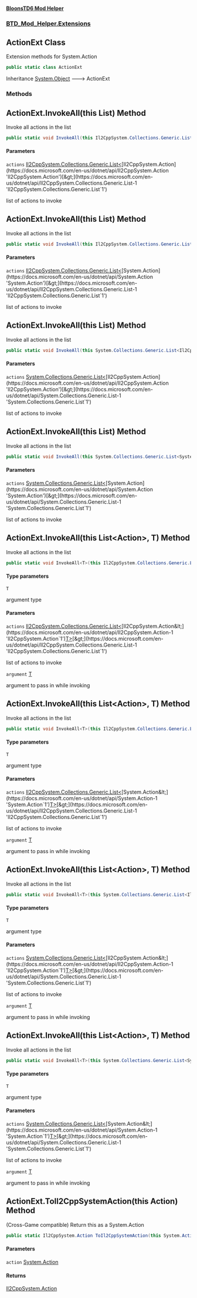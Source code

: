 #### [BloonsTD6 Mod Helper](index.md 'index')
### [BTD_Mod_Helper.Extensions](index.md#BTD_Mod_Helper.Extensions 'BTD_Mod_Helper.Extensions')

## ActionExt Class

Extension methods for System.Action

```csharp
public static class ActionExt
```

Inheritance [System.Object](https://docs.microsoft.com/en-us/dotnet/api/System.Object 'System.Object') &#129106; ActionExt
### Methods

<a name='BTD_Mod_Helper.Extensions.ActionExt.InvokeAll(thisIl2CppSystem.Collections.Generic.List_Il2CppSystem.Action_)'></a>

## ActionExt.InvokeAll(this List<Action>) Method

Invoke all actions in the list

```csharp
public static void InvokeAll(this Il2CppSystem.Collections.Generic.List<Il2CppSystem.Action> actions);
```
#### Parameters

<a name='BTD_Mod_Helper.Extensions.ActionExt.InvokeAll(thisIl2CppSystem.Collections.Generic.List_Il2CppSystem.Action_).actions'></a>

`actions` [Il2CppSystem.Collections.Generic.List&lt;](https://docs.microsoft.com/en-us/dotnet/api/Il2CppSystem.Collections.Generic.List-1 'Il2CppSystem.Collections.Generic.List`1')[Il2CppSystem.Action](https://docs.microsoft.com/en-us/dotnet/api/Il2CppSystem.Action 'Il2CppSystem.Action')[&gt;](https://docs.microsoft.com/en-us/dotnet/api/Il2CppSystem.Collections.Generic.List-1 'Il2CppSystem.Collections.Generic.List`1')

list of actions to invoke

<a name='BTD_Mod_Helper.Extensions.ActionExt.InvokeAll(thisIl2CppSystem.Collections.Generic.List_System.Action_)'></a>

## ActionExt.InvokeAll(this List<Action>) Method

Invoke all actions in the list

```csharp
public static void InvokeAll(this Il2CppSystem.Collections.Generic.List<System.Action> actions);
```
#### Parameters

<a name='BTD_Mod_Helper.Extensions.ActionExt.InvokeAll(thisIl2CppSystem.Collections.Generic.List_System.Action_).actions'></a>

`actions` [Il2CppSystem.Collections.Generic.List&lt;](https://docs.microsoft.com/en-us/dotnet/api/Il2CppSystem.Collections.Generic.List-1 'Il2CppSystem.Collections.Generic.List`1')[System.Action](https://docs.microsoft.com/en-us/dotnet/api/System.Action 'System.Action')[&gt;](https://docs.microsoft.com/en-us/dotnet/api/Il2CppSystem.Collections.Generic.List-1 'Il2CppSystem.Collections.Generic.List`1')

list of actions to invoke

<a name='BTD_Mod_Helper.Extensions.ActionExt.InvokeAll(thisSystem.Collections.Generic.List_Il2CppSystem.Action_)'></a>

## ActionExt.InvokeAll(this List<Action>) Method

Invoke all actions in the list

```csharp
public static void InvokeAll(this System.Collections.Generic.List<Il2CppSystem.Action> actions);
```
#### Parameters

<a name='BTD_Mod_Helper.Extensions.ActionExt.InvokeAll(thisSystem.Collections.Generic.List_Il2CppSystem.Action_).actions'></a>

`actions` [System.Collections.Generic.List&lt;](https://docs.microsoft.com/en-us/dotnet/api/System.Collections.Generic.List-1 'System.Collections.Generic.List`1')[Il2CppSystem.Action](https://docs.microsoft.com/en-us/dotnet/api/Il2CppSystem.Action 'Il2CppSystem.Action')[&gt;](https://docs.microsoft.com/en-us/dotnet/api/System.Collections.Generic.List-1 'System.Collections.Generic.List`1')

list of actions to invoke

<a name='BTD_Mod_Helper.Extensions.ActionExt.InvokeAll(thisSystem.Collections.Generic.List_System.Action_)'></a>

## ActionExt.InvokeAll(this List<Action>) Method

Invoke all actions in the list

```csharp
public static void InvokeAll(this System.Collections.Generic.List<System.Action> actions);
```
#### Parameters

<a name='BTD_Mod_Helper.Extensions.ActionExt.InvokeAll(thisSystem.Collections.Generic.List_System.Action_).actions'></a>

`actions` [System.Collections.Generic.List&lt;](https://docs.microsoft.com/en-us/dotnet/api/System.Collections.Generic.List-1 'System.Collections.Generic.List`1')[System.Action](https://docs.microsoft.com/en-us/dotnet/api/System.Action 'System.Action')[&gt;](https://docs.microsoft.com/en-us/dotnet/api/System.Collections.Generic.List-1 'System.Collections.Generic.List`1')

list of actions to invoke

<a name='BTD_Mod_Helper.Extensions.ActionExt.InvokeAll_T_(thisIl2CppSystem.Collections.Generic.List_Il2CppSystem.Action_T__,T)'></a>

## ActionExt.InvokeAll<T>(this List<Action<T>>, T) Method

Invoke all actions in the list

```csharp
public static void InvokeAll<T>(this Il2CppSystem.Collections.Generic.List<Il2CppSystem.Action<T>> actions, T argument);
```
#### Type parameters

<a name='BTD_Mod_Helper.Extensions.ActionExt.InvokeAll_T_(thisIl2CppSystem.Collections.Generic.List_Il2CppSystem.Action_T__,T).T'></a>

`T`

argument type
#### Parameters

<a name='BTD_Mod_Helper.Extensions.ActionExt.InvokeAll_T_(thisIl2CppSystem.Collections.Generic.List_Il2CppSystem.Action_T__,T).actions'></a>

`actions` [Il2CppSystem.Collections.Generic.List&lt;](https://docs.microsoft.com/en-us/dotnet/api/Il2CppSystem.Collections.Generic.List-1 'Il2CppSystem.Collections.Generic.List`1')[Il2CppSystem.Action&lt;](https://docs.microsoft.com/en-us/dotnet/api/Il2CppSystem.Action-1 'Il2CppSystem.Action`1')[T](BTD_Mod_Helper.Extensions.ActionExt.md#BTD_Mod_Helper.Extensions.ActionExt.InvokeAll_T_(thisIl2CppSystem.Collections.Generic.List_Il2CppSystem.Action_T__,T).T 'BTD_Mod_Helper.Extensions.ActionExt.InvokeAll<T>(this Il2CppSystem.Collections.Generic.List<Il2CppSystem.Action<T>>, T).T')[&gt;](https://docs.microsoft.com/en-us/dotnet/api/Il2CppSystem.Action-1 'Il2CppSystem.Action`1')[&gt;](https://docs.microsoft.com/en-us/dotnet/api/Il2CppSystem.Collections.Generic.List-1 'Il2CppSystem.Collections.Generic.List`1')

list of actions to invoke

<a name='BTD_Mod_Helper.Extensions.ActionExt.InvokeAll_T_(thisIl2CppSystem.Collections.Generic.List_Il2CppSystem.Action_T__,T).argument'></a>

`argument` [T](BTD_Mod_Helper.Extensions.ActionExt.md#BTD_Mod_Helper.Extensions.ActionExt.InvokeAll_T_(thisIl2CppSystem.Collections.Generic.List_Il2CppSystem.Action_T__,T).T 'BTD_Mod_Helper.Extensions.ActionExt.InvokeAll<T>(this Il2CppSystem.Collections.Generic.List<Il2CppSystem.Action<T>>, T).T')

argument to pass in while invoking

<a name='BTD_Mod_Helper.Extensions.ActionExt.InvokeAll_T_(thisIl2CppSystem.Collections.Generic.List_System.Action_T__,T)'></a>

## ActionExt.InvokeAll<T>(this List<Action<T>>, T) Method

Invoke all actions in the list

```csharp
public static void InvokeAll<T>(this Il2CppSystem.Collections.Generic.List<System.Action<T>> actions, T argument);
```
#### Type parameters

<a name='BTD_Mod_Helper.Extensions.ActionExt.InvokeAll_T_(thisIl2CppSystem.Collections.Generic.List_System.Action_T__,T).T'></a>

`T`

argument type
#### Parameters

<a name='BTD_Mod_Helper.Extensions.ActionExt.InvokeAll_T_(thisIl2CppSystem.Collections.Generic.List_System.Action_T__,T).actions'></a>

`actions` [Il2CppSystem.Collections.Generic.List&lt;](https://docs.microsoft.com/en-us/dotnet/api/Il2CppSystem.Collections.Generic.List-1 'Il2CppSystem.Collections.Generic.List`1')[System.Action&lt;](https://docs.microsoft.com/en-us/dotnet/api/System.Action-1 'System.Action`1')[T](BTD_Mod_Helper.Extensions.ActionExt.md#BTD_Mod_Helper.Extensions.ActionExt.InvokeAll_T_(thisIl2CppSystem.Collections.Generic.List_System.Action_T__,T).T 'BTD_Mod_Helper.Extensions.ActionExt.InvokeAll<T>(this Il2CppSystem.Collections.Generic.List<System.Action<T>>, T).T')[&gt;](https://docs.microsoft.com/en-us/dotnet/api/System.Action-1 'System.Action`1')[&gt;](https://docs.microsoft.com/en-us/dotnet/api/Il2CppSystem.Collections.Generic.List-1 'Il2CppSystem.Collections.Generic.List`1')

list of actions to invoke

<a name='BTD_Mod_Helper.Extensions.ActionExt.InvokeAll_T_(thisIl2CppSystem.Collections.Generic.List_System.Action_T__,T).argument'></a>

`argument` [T](BTD_Mod_Helper.Extensions.ActionExt.md#BTD_Mod_Helper.Extensions.ActionExt.InvokeAll_T_(thisIl2CppSystem.Collections.Generic.List_System.Action_T__,T).T 'BTD_Mod_Helper.Extensions.ActionExt.InvokeAll<T>(this Il2CppSystem.Collections.Generic.List<System.Action<T>>, T).T')

argument to pass in while invoking

<a name='BTD_Mod_Helper.Extensions.ActionExt.InvokeAll_T_(thisSystem.Collections.Generic.List_Il2CppSystem.Action_T__,T)'></a>

## ActionExt.InvokeAll<T>(this List<Action<T>>, T) Method

Invoke all actions in the list

```csharp
public static void InvokeAll<T>(this System.Collections.Generic.List<Il2CppSystem.Action<T>> actions, T argument);
```
#### Type parameters

<a name='BTD_Mod_Helper.Extensions.ActionExt.InvokeAll_T_(thisSystem.Collections.Generic.List_Il2CppSystem.Action_T__,T).T'></a>

`T`

argument type
#### Parameters

<a name='BTD_Mod_Helper.Extensions.ActionExt.InvokeAll_T_(thisSystem.Collections.Generic.List_Il2CppSystem.Action_T__,T).actions'></a>

`actions` [System.Collections.Generic.List&lt;](https://docs.microsoft.com/en-us/dotnet/api/System.Collections.Generic.List-1 'System.Collections.Generic.List`1')[Il2CppSystem.Action&lt;](https://docs.microsoft.com/en-us/dotnet/api/Il2CppSystem.Action-1 'Il2CppSystem.Action`1')[T](BTD_Mod_Helper.Extensions.ActionExt.md#BTD_Mod_Helper.Extensions.ActionExt.InvokeAll_T_(thisSystem.Collections.Generic.List_Il2CppSystem.Action_T__,T).T 'BTD_Mod_Helper.Extensions.ActionExt.InvokeAll<T>(this System.Collections.Generic.List<Il2CppSystem.Action<T>>, T).T')[&gt;](https://docs.microsoft.com/en-us/dotnet/api/Il2CppSystem.Action-1 'Il2CppSystem.Action`1')[&gt;](https://docs.microsoft.com/en-us/dotnet/api/System.Collections.Generic.List-1 'System.Collections.Generic.List`1')

list of actions to invoke

<a name='BTD_Mod_Helper.Extensions.ActionExt.InvokeAll_T_(thisSystem.Collections.Generic.List_Il2CppSystem.Action_T__,T).argument'></a>

`argument` [T](BTD_Mod_Helper.Extensions.ActionExt.md#BTD_Mod_Helper.Extensions.ActionExt.InvokeAll_T_(thisSystem.Collections.Generic.List_Il2CppSystem.Action_T__,T).T 'BTD_Mod_Helper.Extensions.ActionExt.InvokeAll<T>(this System.Collections.Generic.List<Il2CppSystem.Action<T>>, T).T')

argument to pass in while invoking

<a name='BTD_Mod_Helper.Extensions.ActionExt.InvokeAll_T_(thisSystem.Collections.Generic.List_System.Action_T__,T)'></a>

## ActionExt.InvokeAll<T>(this List<Action<T>>, T) Method

Invoke all actions in the list

```csharp
public static void InvokeAll<T>(this System.Collections.Generic.List<System.Action<T>> actions, T argument);
```
#### Type parameters

<a name='BTD_Mod_Helper.Extensions.ActionExt.InvokeAll_T_(thisSystem.Collections.Generic.List_System.Action_T__,T).T'></a>

`T`

argument type
#### Parameters

<a name='BTD_Mod_Helper.Extensions.ActionExt.InvokeAll_T_(thisSystem.Collections.Generic.List_System.Action_T__,T).actions'></a>

`actions` [System.Collections.Generic.List&lt;](https://docs.microsoft.com/en-us/dotnet/api/System.Collections.Generic.List-1 'System.Collections.Generic.List`1')[System.Action&lt;](https://docs.microsoft.com/en-us/dotnet/api/System.Action-1 'System.Action`1')[T](BTD_Mod_Helper.Extensions.ActionExt.md#BTD_Mod_Helper.Extensions.ActionExt.InvokeAll_T_(thisSystem.Collections.Generic.List_System.Action_T__,T).T 'BTD_Mod_Helper.Extensions.ActionExt.InvokeAll<T>(this System.Collections.Generic.List<System.Action<T>>, T).T')[&gt;](https://docs.microsoft.com/en-us/dotnet/api/System.Action-1 'System.Action`1')[&gt;](https://docs.microsoft.com/en-us/dotnet/api/System.Collections.Generic.List-1 'System.Collections.Generic.List`1')

list of actions to invoke

<a name='BTD_Mod_Helper.Extensions.ActionExt.InvokeAll_T_(thisSystem.Collections.Generic.List_System.Action_T__,T).argument'></a>

`argument` [T](BTD_Mod_Helper.Extensions.ActionExt.md#BTD_Mod_Helper.Extensions.ActionExt.InvokeAll_T_(thisSystem.Collections.Generic.List_System.Action_T__,T).T 'BTD_Mod_Helper.Extensions.ActionExt.InvokeAll<T>(this System.Collections.Generic.List<System.Action<T>>, T).T')

argument to pass in while invoking

<a name='BTD_Mod_Helper.Extensions.ActionExt.ToIl2CppSystemAction(thisSystem.Action)'></a>

## ActionExt.ToIl2CppSystemAction(this Action) Method

(Cross-Game compatible) Return this as a System.Action

```csharp
public static Il2CppSystem.Action ToIl2CppSystemAction(this System.Action action);
```
#### Parameters

<a name='BTD_Mod_Helper.Extensions.ActionExt.ToIl2CppSystemAction(thisSystem.Action).action'></a>

`action` [System.Action](https://docs.microsoft.com/en-us/dotnet/api/System.Action 'System.Action')

#### Returns
[Il2CppSystem.Action](https://docs.microsoft.com/en-us/dotnet/api/Il2CppSystem.Action 'Il2CppSystem.Action')